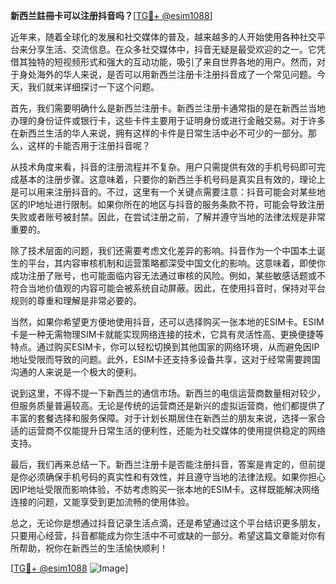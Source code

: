 **新西兰註冊卡可以注册抖音吗？**[[TG💪+ @esim1088](https://t.me/s/esim1088)]

近年来，随着全球化的发展和社交媒体的普及，越来越多的人开始使用各种社交平台来分享生活、交流信息。在众多社交媒体中，抖音无疑是最受欢迎的之一。它凭借其独特的短视频形式和强大的互动功能，吸引了来自世界各地的用户。然而，对于身处海外的华人来说，是否可以用新西兰注册卡注册抖音成了一个常见问题。今天，我们就来详细探讨一下这个问题。

首先，我们需要明确什么是新西兰注册卡。新西兰注册卡通常指的是在新西兰当地办理的身份证件或银行卡，这些卡件主要用于证明身份或进行金融交易。对于许多在新西兰生活的华人来说，拥有这样的卡件是日常生活中必不可少的一部分。那么，这样的卡能否用于注册抖音呢？

从技术角度来看，抖音的注册流程并不复杂。用户只需提供有效的手机号码即可完成基本的注册步骤。这意味着，只要你的新西兰手机号码是真实且有效的，理论上是可以用来注册抖音的。不过，这里有一个关键点需要注意：抖音可能会对某些地区的IP地址进行限制。如果你所在的地区与抖音的服务条款不符，可能会导致注册失败或者账号被封禁。因此，在尝试注册之前，了解并遵守当地的法律法规是非常重要的。

除了技术层面的问题，我们还需要考虑文化差异的影响。抖音作为一个中国本土诞生的平台，其内容审核机制和运营策略都深受中国文化的影响。这意味着，即使你成功注册了账号，也可能面临内容无法通过审核的风险。例如，某些敏感话题或不符合当地价值观的内容可能会被系统自动屏蔽。因此，在使用抖音时，保持对平台规则的尊重和理解是非常必要的。

当然，如果你希望更方便地使用抖音，还可以选择购买一张本地的ESIM卡。ESIM卡是一种无需物理SIM卡就能实现网络连接的技术，它具有灵活性高、更换便捷等特点。通过购买ESIM卡，你可以轻松切换到其他国家的网络环境，从而避免因IP地址受限而导致的问题。此外，ESIM卡还支持多设备共享，这对于经常需要跨国沟通的人来说是一个极大的便利。

说到这里，不得不提一下新西兰的通信市场。新西兰的电信运营商数量相对较少，但服务质量普遍较高。无论是传统的运营商还是新兴的虚拟运营商，他们都提供了丰富的套餐选择和服务保障。对于计划长期居住在新西兰的朋友来说，选择一家合适的运营商不仅能提升日常生活的便利性，还能为社交媒体的使用提供稳定的网络支持。

最后，我们再来总结一下。新西兰注册卡是否能注册抖音，答案是肯定的，但前提是你必须确保手机号码的真实性和有效性，并且遵守当地的法律法规。如果你担心因IP地址受限而影响体验，不妨考虑购买一张本地的ESIM卡。这样既能解决网络连接的问题，又能享受到更加流畅的使用体验。

总之，无论你是想通过抖音记录生活点滴，还是希望通过这个平台结识更多朋友，只要用心经营，抖音都能成为你生活中不可或缺的一部分。希望这篇文章能对你有所帮助，祝你在新西兰的生活愉快顺利！

[[TG💪+ @esim1088](https://t.me/s/esim1088) ![Image](https://i.postimg.cc/4NQfJmqS/Snipaste-2025-05-13-00-14-12.png)]